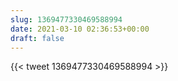 ```yaml
---
slug: 1369477330469588994
date: 2021-03-10 02:36:53+00:00
draft: false
---
```


{{< tweet 1369477330469588994 >}}
